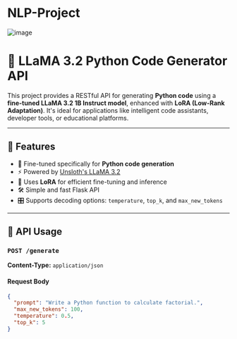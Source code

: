 # NLP-Project
![image](https://github.com/user-attachments/assets/cd82c724-588c-46ac-9dd9-4c7950d25833)
# 🐍 LLaMA 3.2 Python Code Generator API

This project provides a RESTful API for generating **Python code** using a **fine-tuned LLaMA 3.2 1B Instruct model**, enhanced with **LoRA (Low-Rank Adaptation)**. It's ideal for applications like intelligent code assistants, developer tools, or educational platforms.

---

## 🚀 Features

- 🎯 Fine-tuned specifically for **Python code generation**
- ⚡ Powered by [Unsloth's LLaMA 3.2](https://huggingface.co/unsloth)
- 🧠 Uses **LoRA** for efficient fine-tuning and inference
- 🛠️ Simple and fast Flask API
- 🎛️ Supports decoding options: `temperature`, `top_k`, and `max_new_tokens`

---

## 📡 API Usage

### `POST /generate`

**Content-Type:** `application/json`

#### Request Body

```json
{
  "prompt": "Write a Python function to calculate factorial.",
  "max_new_tokens": 100,
  "temperature": 0.5,
  "top_k": 5
}
